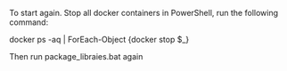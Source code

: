To start again. Stop all docker containers in PowerShell, run the following command:

docker ps -aq | ForEach-Object {docker stop $_}

Then run package_libraies.bat again
